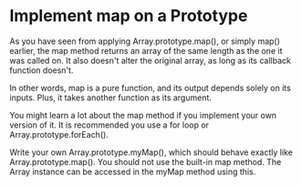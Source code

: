 # Implement map on a Prototype
As you have seen from applying Array.prototype.map(), or simply map() earlier, the map method returns an array of the same length as the one it was called on. It also doesn't alter the original array, as long as its callback function doesn't.

In other words, map is a pure function, and its output depends solely on its inputs. Plus, it takes another function as its argument.

You might learn a lot about the map method if you implement your own version of it. It is recommended you use a for loop or Array.prototype.forEach().

Write your own Array.prototype.myMap(), which should behave exactly like Array.prototype.map(). You should not use the built-in map method. The Array instance can be accessed in the myMap method using this.
